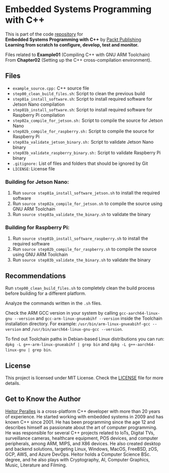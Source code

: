 # Embedded Systems Programming with C++

This is part of the code [repository](https://github.com/PacktPublishing/Embedded-Systems-Programming-with-Cxx) for<br>
**Embedded Systems Programming with C++** by [Packt Publishing](https://www.packtpub.com/)<br>
**Learning from scratch to configure, develop, test and monitor.**

Files related to **Example01** (Compiling C++ with GNU ARM Toolchain)
<br>From **Chapter02** (Setting up the C++ cross-compilation environment).

## Files

* `example_source.cpp:` C++ source file
* `step00_clean_build_files.sh`: Script to clean the previous build
* `step01a_install_software.sh`: Script to install required software for Jetson Nano compilation
* `step01b_install_software.sh`: Script to install required software for Raspberry Pi compilation
* `step02a_compile_for_jetson.sh:` Script to compile the source for Jetson Nano
* `step02b_compile_for_raspberry.sh:` Script to compile the source for Raspberry Pi
* `step03a_validate_jetson_binary.sh:` Script to validate Jetson Nano binary
* `step03b_validate_raspberry_binary.sh:` Script to validate Raspberry Pi binary
* `.gitignore:` List of files and folders that should be ignored by Git
* `LICENSE`: License file

### Building for Jetson Nano:

1. Run `source step01a_install_software_jetson.sh` to install the required software
2. Run `source step02a_compile_for_jetson.sh` to compile the source using GNU ARM Toolchain
3. Run `source step03a_validate_the_binary.sh` to validate the binary

### Building for Raspberry Pi:

1. Run `source step01b_install_software_raspberry.sh` to install the required software
2. Run `source step02b_compile_for_raspberry.sh` to compile the source using GNU ARM Toolchain
3. Run `source step03b_validate_the_binary.sh` to validate the binary

## Recommendations

Run `step00_clean_build_files.sh` to completely clean the build process before building for a different platform.

Analyze the commands written in the `.sh` files.

Check the ARM GCC version in your system by calling `gcc-aarch64-linux-gnu --version` and `gcc-arm-linux-gnueabihf --version` inside the Toolchain installation directory. For example: `/usr/bin/arm-linux-gnueabihf-gcc --version` and `/usr/bin/aarch64-linux-gnu-gcc --version`.

To find out Toolchain paths in Debian-based Linux distributions you can run: `dpkg -L g++-arm-linux-gnueabihf | grep bin` and `dpkg -L g++-aarch64-linux-gnu | grep bin`.

## License

This project is licensed under MIT License. Check the [LICENSE](LICENSE) file for more details.

## Get to Know the Author

[Heitor Peralles](mailto:heitorgp@gmail.com) is a cross-platform C++ developer with more than 20 years of experience. He started working with embedded systems in 2009 and has known C++ since 2001. He has been programming since the age 12 and describes himself as passionate about the art of computer programming. He was responsible for several C++ projects related to IoTs, Digital TVs, surveillance cameras, healthcare equipment, POS devices, and computer peripherals, among ARM, MIPS, and X86 devices. He also created desktop and backend solutions, targeting Linux, Windows, MacOS, FreeBSD, zOS, GCP, AWS, and Azure DevOps. Heitor holds a Computer Science BSc. degree, and he also plays with Cryptography, AI, Computer Graphics, Music, Literature and Filming.
